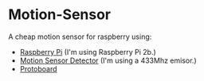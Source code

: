 # Motion-Sensor  
A cheap motion sensor for raspberry using: 

* [Raspberry Pi](https://www.raspberrypi.org/) (I'm using Raspberry Pi 2b.) 
* [Motion Sensor Detector](http://es.aliexpress.com/item/Wireless-PIR-Detector-for-home-alarm-home-security-system-433-315MHZ-motion-sensor-Free-Shipping/1613939535.html) (I'm using a 433Mhz emisor.)
* [Protoboard](https://www.amazon.es/gp/product/B00JGFDKBQ/ref=oh_aui_detailpage_o00_s00?ie=UTF8&psc=1)

